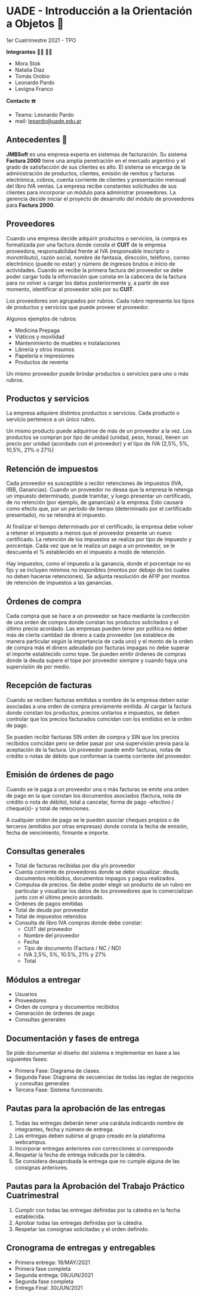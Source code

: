 # UADE - Introducción a la Orientación a Objetos 🚀
1er Cuatrimestre 2021 - TPO  

__Integrantes__   👨‍🎓	👩‍🎓
- Mora Stok
- Natalia Diaz
- Tomás Orobio
- Leonardo Pardo
- Levigna Franco

__Contacto__      ☎️
- Teams: Leonardo Pardo  
- mail: lepardo@uade.edu.ar  

## Antecedentes 📝

**JMBSoft** es una empresa experta en sistemas de facturación. Su sistema **Factura 2000** tiene una amplia penetración en el mercado argentino y el grado de satisfacción de sus clientes es alto.
El sistema se encarga de la administración de productos, clientes, emisión de remitos y facturas electrónica, cobros, cuenta corriente de clientes y presentación mensual del libro IVA ventas.
La empresa recibe constantes solicitudes de sus clientes para incorporar un módulo para administrar proveedores. La gerencia decide iniciar el proyecto de desarrollo del módulo de proveedores para **Factura 2000**.

## Proveedores

Cuando una empresa decide adquirir productos o servicios, la compra es formalizada por una factura donde consta el **CUIT** de la empresa proveedora, responsabilidad frente al IVA (responsable inscripto o monotributo), razón social, nombre de fantasía, dirección, teléfono, correo electrónico (puede no estar) y número de ingresos brutos e inicio de actividades.
Cuando se recibe la primera factura del proveedor se debe poder cargar toda la información que consta en la cabecera de la factura para no volver a cargar los datos posteriormente y, a partir de ese momento, identificar al proveedor sólo por su **CUIT**.

Los proveedores son agrupados por rubros. Cada rubro representa los tipos de productos y servicios que puede proveer el proveedor.

Algunos ejemplos de rubros:

- Medicina Prepaga
- Viáticos y movilidad
- Mantenimiento de muebles e instalaciones
- Librería y otros insumos
- Papelería e impresiones
- Productos de reventa

Un mismo proveedor puede brindar productos o servicios para uno o más rubros.

## Productos y servicios

La empresa adquiere distintos productos o servicios. Cada producto o servicio pertenece a un único rubro.

Un mismo producto puede adquirirse de más de un proveedor a la vez.
Los productos se compran por tipo de unidad (unidad, peso, horas), tienen un precio por unidad (acordado con el proveedor) y el tipo de IVA (2,5%, 5%, 10,5%, 21% o 27%)


## Retención de impuestos

Cada proveedor es susceptible a recibir retenciones de impuestos (IVA, IIBB, Ganancias). Cuando un proveedor no desea que la empresa le retenga un impuesto determinado, puede tramitar, y luego presentar un certificado, de no retención (por ejemplo, de ganancias) a la empresa. Esto causará como efecto que, por un período de tiempo (determinado por el certificado presentado), no se retendrá el impuesto.

Al finalizar el tiempo determinado por el certificado, la empresa debe volver a retener el impuesto a menos que el proveedor presente un nuevo certificado.
La retención de los impuestos se realiza por tipo de impuesto y porcentaje. Cada vez que se le realiza un pago a un proveedor, se le descuenta el % establecido en el impuesto a modo de retención.

Hay impuestos, como el impuesto a la ganancia, donde el porcentaje no es fijo y se incluyen mínimos no imponibles (montos por debajo de los cuales no deben hacerse retenciones). Se adjunta resolución de AFIP por montos de retención de impuestos a las ganancias.

## Órdenes de compra

Cada compra que se hace a un proveedor se hace mediante la confección de una orden de compra donde constan los productos solicitados y el último precio acordado.
Las empresas pueden tener por política no deber más de cierta cantidad de dinero a cada proveedor (se establece de manera particular según la importancia de cada uno) y el monto de la orden de compra más el dinero adeudado por facturas impagas no debe superar el importe establecido como tope. Se pueden emitir órdenes de compras donde la deuda supere el tope por proveedor siempre y cuando haya una supervisión de por medio.

## Recepción de facturas

Cuando se reciben facturas emitidas a nombre de la empresa deben estar asociadas a una orden de compra previamente emitida. Al cargar la factura donde constan los productos, precios unitarios e impuestos, se deben controlar que los precios facturados coincidan con los emitidos en la orden de pago.

Se pueden recibir facturas SIN orden de compra y SIN que los precios recibidos coincidan pero se debe pasar por una supervisión previa para la aceptación de la factura.
Un proveedor puede emitir facturas, notas de crédito o notas de débito que conforman la cuenta corriente del proveedor.

## Emisión de órdenes de pago

Cuando se le paga a un proveedor una o más facturas se emite una orden de pago en la que constan los documentos asociados (factura, nota de crédito o nota de débito), total a cancelar, forma de pago -efectivo / cheque(s)- y total de retenciones.

A cualquier orden de pago se le pueden asociar cheques propios o de terceros (emitidos por otras empresas) donde consta la fecha de emisión, fecha de vencimiento, firmante e importe.

## Consultas generales

- Total de facturas recibidas por día y/o proveedor
- Cuenta corriente de proveedores donde se debe visualizar: deuda, documentos recibidos, documentos impagos y pagos realizados.
- Compulsa de precios. Se debe poder elegir un producto de un rubro en particular y visualizar los datos de los proveedores que lo comercializan junto con el último precio acordado.
- Ordenes de pagos emitidas
- Total de deuda por proveedor
- Total de impuestos retenidos
- Consulta de libro IVA compras donde debe constar:
    - CUIT del proveedor
    - Nombre del proveedor
    - Fecha
    - Tipo de documento (Factura / NC / ND)
    - IVA 2,5%, 5%, 10.5%, 21% y 27%
    - Total

## Módulos a entregar

- Usuarios
- Proveedores
- Orden de compra y documentos recibidos
- Generación de órdenes de pago
- Consultas generales

## Documentación y fases de entrega
Se pide documentar el diseño del sistema e implementar en base a las siguientes fases:

- Primera Fase: Diagrama de clases.
- Segunda Fase: Diagrama de secuencias de todas las reglas de negocios y consultas generales
- Tercera Fase: Sistema funcionando.

## Pautas para la aprobación de las entregas

1. Todas las entregas deberán tener una carátula indicando nombre de integrantes, fecha y número de entrega.
2. Las entregas deben subirse al grupo creado en la plataforma webcampus.
3. Incorporar entregas anteriores con correcciones si corresponde
4. Respetar la fecha de entrega indicada por la cátedra.
5. Se considera desaprobada la entrega que no cumple alguna de las consignas anteriores.

## Pautas para la Aprobación del Trabajo Práctico Cuatrimestral
1. Cumplir con todas las entregas definidas por la cátedra en la fecha establecida.
2. Aprobar todas las entregas definidas por la cátedra.
3. Respetar las consignas solicitadas y el orden definido.

## Cronograma de entregas y entregables
- Primera entrega: 19/MAY/2021
- Primera fase completa
- Segunda entrega: 09/JUN/2021
- Segunda fase completa
- Entrega Final: 30/JUN/2021
